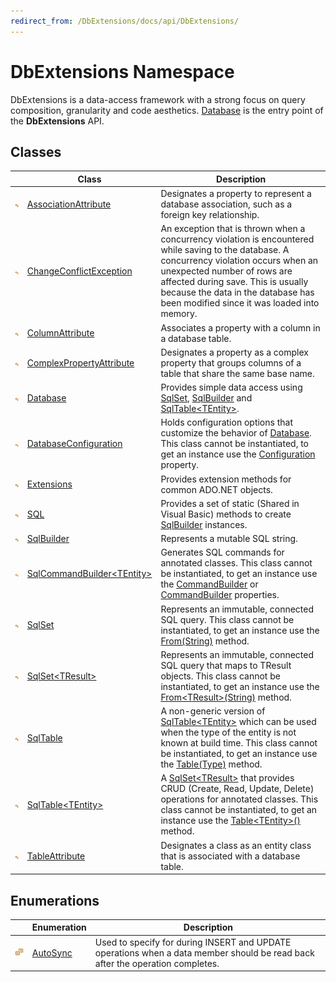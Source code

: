 ```yaml
---
redirect_from: /DbExtensions/docs/api/DbExtensions/
---
```


DbExtensions Namespace
======================
DbExtensions is a data-access framework with a strong focus on query composition, granularity and code aesthetics. [Database][1] is the entry point of the **DbExtensions** API.


Classes
-------

|                 | Class                               | Description                                                                                                                                                                                                                                                                                          |
| --------------- | ----------------------------------- | ---------------------------------------------------------------------------------------------------------------------------------------------------------------------------------------------------------------------------------------------------------------------------------------------------- |
| ![Public class] | [AssociationAttribute][2]           | Designates a property to represent a database association, such as a foreign key relationship.                                                                                                                                                                                                       |
| ![Public class] | [ChangeConflictException][3]        | An exception that is thrown when a concurrency violation is encountered while saving to the database. A concurrency violation occurs when an unexpected number of rows are affected during save. This is usually because the data in the database has been modified since it was loaded into memory. |
| ![Public class] | [ColumnAttribute][4]                | Associates a property with a column in a database table.                                                                                                                                                                                                                                             |
| ![Public class] | [ComplexPropertyAttribute][5]       | Designates a property as a complex property that groups columns of a table that share the same base name.                                                                                                                                                                                            |
| ![Public class] | [Database][1]                       | Provides simple data access using [SqlSet][6], [SqlBuilder][7] and [SqlTable&lt;TEntity>][8].                                                                                                                                                                                                        |
| ![Public class] | [DatabaseConfiguration][9]          | Holds configuration options that customize the behavior of [Database][1]. This class cannot be instantiated, to get an instance use the [Configuration][10] property.                                                                                                                                |
| ![Public class] | [Extensions][11]                    | Provides extension methods for common ADO.NET objects.                                                                                                                                                                                                                                               |
| ![Public class] | [SQL][12]                           | Provides a set of static (Shared in Visual Basic) methods to create [SqlBuilder][7] instances.                                                                                                                                                                                                       |
| ![Public class] | [SqlBuilder][7]                     | Represents a mutable SQL string.                                                                                                                                                                                                                                                                     |
| ![Public class] | [SqlCommandBuilder&lt;TEntity>][13] | Generates SQL commands for annotated classes. This class cannot be instantiated, to get an instance use the [CommandBuilder][14] or [CommandBuilder][15] properties.                                                                                                                                 |
| ![Public class] | [SqlSet][6]                         | Represents an immutable, connected SQL query. This class cannot be instantiated, to get an instance use the [From(String)][16] method.                                                                                                                                                               |
| ![Public class] | [SqlSet&lt;TResult>][17]            | Represents an immutable, connected SQL query that maps to TResult objects. This class cannot be instantiated, to get an instance use the [From&lt;TResult>(String)][18] method.                                                                                                                      |
| ![Public class] | [SqlTable][19]                      | A non-generic version of [SqlTable&lt;TEntity>][8] which can be used when the type of the entity is not known at build time. This class cannot be instantiated, to get an instance use the [Table(Type)][20] method.                                                                                 |
| ![Public class] | [SqlTable&lt;TEntity>][8]           | A [SqlSet&lt;TResult>][17] that provides CRUD (Create, Read, Update, Delete) operations for annotated classes. This class cannot be instantiated, to get an instance use the [Table&lt;TEntity>()][21] method.                                                                                       |
| ![Public class] | [TableAttribute][22]                | Designates a class as an entity class that is associated with a database table.                                                                                                                                                                                                                      |


Enumerations
------------

|                       | Enumeration    | Description                                                                                                                   |
| --------------------- | -------------- | ----------------------------------------------------------------------------------------------------------------------------- |
| ![Public enumeration] | [AutoSync][23] | Used to specify for during INSERT and UPDATE operations when a data member should be read back after the operation completes. |

[1]: Database/README.md
[2]: AssociationAttribute/README.md
[3]: ChangeConflictException/README.md
[4]: ColumnAttribute/README.md
[5]: ComplexPropertyAttribute/README.md
[6]: SqlSet/README.md
[7]: SqlBuilder/README.md
[8]: SqlTable_1/README.md
[9]: DatabaseConfiguration/README.md
[10]: Database/Configuration.md
[11]: Extensions/README.md
[12]: SQL/README.md
[13]: SqlCommandBuilder_1/README.md
[14]: SqlTable_1/CommandBuilder.md
[15]: SqlTable/CommandBuilder.md
[16]: Database/From_2.md
[17]: SqlSet_1/README.md
[18]: Database/From__1_2.md
[19]: SqlTable/README.md
[20]: Database/Table.md
[21]: Database/Table__1.md
[22]: TableAttribute/README.md
[23]: AutoSync/README.md
[Public class]: ../icons/pubclass.svg "Public class"
[Public enumeration]: ../icons/pubenumeration.svg "Public enumeration"
